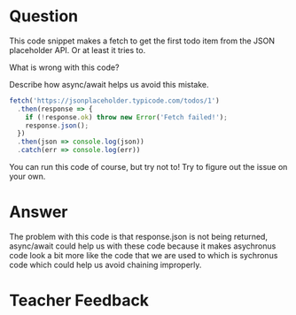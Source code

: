 # Question

This code snippet makes a fetch to get the first todo item from the JSON placeholder API. Or at least it tries to.

What is wrong with this code? 

Describe how async/await helps us avoid this mistake.

```js
fetch('https://jsonplaceholder.typicode.com/todos/1')
  .then(response => {
    if (!response.ok) throw new Error('Fetch failed!');
    response.json();
  })
  .then(json => console.log(json))
  .catch(err => console.log(err))
```

You can run this code of course, but try not to! Try to figure out the issue on your own.

# Answer
The problem with this code is that response.json is not being returned, async/await could help us with these code because it makes asychronus code look a bit more like the code that we are used to which is sychronus code which could help us avoid chaining improperly. 

# Teacher Feedback